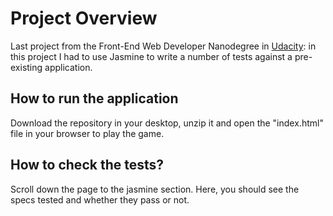 # Project Overview
Last project from the Front-End Web Developer Nanodegree in [Udacity](https://udacity.com): 
in this project I had to use Jasmine to write a number of tests against a pre-existing application. 


## How to run the application ##
Download the repository in your desktop, unzip it and open the "index.html" file in your browser to play the game.

## How to check the tests?
Scroll down the page to the jasmine section. Here, you should see the specs tested and whether they pass or not.